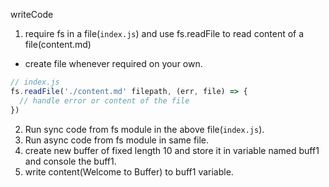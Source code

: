writeCode

1. require fs in a file(`index.js`) and use fs.readFile to read content of a file(content.md)

- create file whenever required on your own.

```js
// index.js
fs.readFile('./content.md' filepath, (err, file) => {
  // handle error or content of the file
})
```

2. Run sync code from fs module in the above file(`index.js`).
3. Run async code from fs module in same file.
4. create new buffer of fixed length 10 and store it in variable named buff1 and console the buff1.
5. write content(Welcome to Buffer) to buff1 variable.